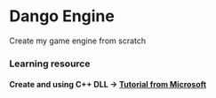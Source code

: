 # Dango Engine

Create my game engine from scratch

### Learning resource
#### Create and using C++ DLL -> [Tutorial from Microsoft](https://learn.microsoft.com/en-us/cpp/build/dlls-in-visual-cpp?view=msvc-170)